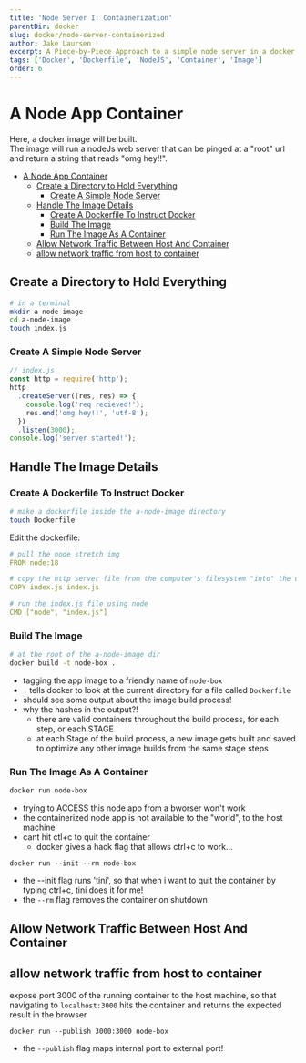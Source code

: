 ```yaml
---
title: 'Node Server I: Containerization'
parentDir: docker
slug: docker/node-server-containerized
author: Jake Laursen
excerpt: A Piece-by-Piece Approach to a simple node server in a docker Image + Container
tags: ['Docker', 'Dockerfile', 'NodeJS', 'Container', 'Image']
order: 6
---
```


# A Node App Container

Here, a docker image will be built.  
The image will run a nodeJs web server that can be pinged at a "root" url and return a string that reads "omg hey!!".

- [A Node App Container](#a-node-app-container)
  - [Create a Directory to Hold Everything](#create-a-directory-to-hold-everything)
    - [Create A Simple Node Server](#create-a-simple-node-server)
  - [Handle The Image Details](#handle-the-image-details)
    - [Create A Dockerfile To Instruct Docker](#create-a-dockerfile-to-instruct-docker)
    - [Build The Image](#build-the-image)
    - [Run The Image As A Container](#run-the-image-as-a-container)
  - [Allow Network Traffic Between Host And Container](#allow-network-traffic-between-host-and-container)
  - [allow network traffic from host to container](#allow-network-traffic-from-host-to-container)

## Create a Directory to Hold Everything

```bash
# in a terminal
mkdir a-node-image
cd a-node-image
touch index.js
```

### Create A Simple Node Server

```js
// index.js
const http = require('http');
http
  .createServer((res, res) => {
    console.log('req recieved!');
    res.end('omg hey!!', 'utf-8');
  })
  .listen(3000);
console.log('server started!');
```

## Handle The Image Details

### Create A Dockerfile To Instruct Docker

```bash
# make a dockerfile inside the a-node-image directory
touch Dockerfile
```

Edit the dockerfile:

```yaml
# pull the node stretch img
FROM node:18

# copy the http server file from the computer's filesystem "into" the docker image space
COPY index.js index.js

# run the index.js file using node
CMD ["node", "index.js"]
```

### Build The Image

```bash
# at the root of the a-node-image dir
docker build -t node-box .
```

- tagging the app image to a friendly name of `node-box`
- `.` tells docker to look at the current directory for a file called `Dockerfile`
- should see some output about the image build process!
- why the hashes in the output?!
  - there are valid containers throughout the build process, for each step, or each STAGE
  - at each Stage of the build process, a new image gets built and saved to optimize any other image builds from the same stage steps

### Run The Image As A Container

```bash
docker run node-box
```

- trying to ACCESS this node app from a bworser won't work
- the containerized node app is not available to the "world", to the host machine
- cant hit ctl+c to quit the container
  - docker gives a hack flag that allows ctrl+c to work...

```
docker run --init --rm node-box
```

- the --init flag runs 'tini', so that when i want to quit the container by typing ctrl+c, tini does it for me!
- the `--rm` flag removes the container on shutdown

## Allow Network Traffic Between Host And Container

## allow network traffic from host to container

expose port 3000 of the running container to the host machine, so that navigating to `localhost:3000` hits the container and returns the expected result in the browser

```
docker run --publish 3000:3000 node-box
```

- the `--publish` flag maps internal port to external port!
